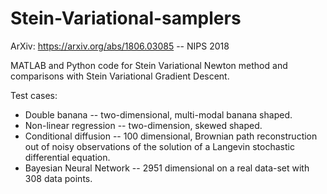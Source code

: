 # Stein-Variational-samplers
ArXiv: https://arxiv.org/abs/1806.03085 -- NIPS 2018

MATLAB and Python code for Stein Variational Newton method and comparisons with Stein Variational Gradient Descent.

Test cases:
- Double banana -- two-dimensional, multi-modal banana shaped.
- Non-linear regression -- two-dimension, skewed shaped.
- Conditional diffusion -- 100 dimensional, Brownian path reconstruction out of noisy observations of the solution of a Langevin stochastic   differential equation.
- Bayesian Neural Network -- 2951 dimensional on a real data-set with 308 data points.

